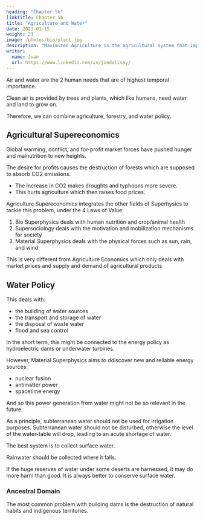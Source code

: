 ```yaml
---
heading: "Chapter 5b"
linkTitle: Chapter 5b
title: "Agriculture and Water"
date: 2023-01-15
weight: 23
image: /photos/bio/plant.jpg
description: "Maximized Agriculture is the agricultural system that implements Agricultural Supereconomics"
writer:
  name: Juan
  url: https://www.linkedin.com/in/jundalisay/
---
```



Air and water are the 2 human needs that are of highest temporal importance. 

Clean air is provided by trees and plants, which like humans, need water and land to grow on. 

Therefore, we can combine agriculture, forestry, and water policy.  

<!-- Aside from water, electricity and telecommunications, food is an essential minimum requirement for modern humans.  -->

<!-- The lockdowns during Covid and the war between Russia and Ukraine have caused food to be inaccessible and food prices to increase. 

This has led to nutrition deficiency among the poor, as well as slow growth in the food service and food processing industry.  -->

<!-- Are Caused by  Inflation Proves Market Liberalization is Flawed -->



## Agricultural Supereconomics

Global warming, conflict, and for-profit market forces have pushed hunger and malnutrition to new heights. 

The desire for profits causes the destruction of forests which are supposed to absorb CO2 emissions. 
- The increase in CO2 makes droughts and typhoons more severe. 
- This hurts agriculture which then raises food prices. 

Agriculture Supereconomics integrates the other fields of Superhysics to tackle this problem, under the 4 Laws of Value:

<!-- Agricultural Supereconomics applies the Four Laws of Supereconomics onto agriculture.  -->

1. Bio Superphysics deals with human nutrition and crop/animal health
2. Supersociology deals with the motivation and mobilization mechanisms for society
3. Material Superphysics deals with the physical forces such as sun, rain, and wind

This is very different from Agriculture Economics which only deals with market prices and supply and demand of agricultural products



## Water Policy

This deals with:
- the building of water sources
- the transport and storage of water
- the disposal of waste water 
- flood and sea control 

In the short term, this might be connected to the energy policy as hydroelectric dams or underwater turbines. 

However, Material Superphysics aims to ddiscover new and reliable energy sources:
- nuclear fusion
- antimatter power
- spacetime energy

And so this power generation from water might not be so relevant in the future.

As a principle, subterranean water should not be used for irrigation purposes. Subterranean water should not be disturbed, otherwise the level of the water-table will drop, leading to an acute shortage of water. 

The best system is to collect surface water. 

Rainwater should be collected where it falls. 

If the huge reserves of water under some deserts are harnessed, it may do more harm than good. It is always better to conserve surface water.


### Ancestral Domain

The most common problem with building dams is the destruction of natural habits and indigenous territories. 



<!-- ### Food Crises From Market Forces

The current economic system is unable to prevent hunger because it relies on market forces. 

According to the doctrine of free markets, the inflation of food prices should attract capital to either food production or food distribution in order to create competition and reduce prices. 

However, in reality, additional capital merely gravitates and pools around the monopolistic causes of the inflation -- the big agribusinesses and big distributors, which we will call the 'whales'. 

The whales then probe the limits of the market and the government by playing with prices until they find a sustainable high price that is very advantageous to them, yet not extremely oppressive as to create a revolution or change in policy.

In the case of the Philippines, the whales chose to strike early at the start of the term of the new President who has a 6-year term, starting on June 30, 2022. 

In this way, they will have high revenues for 6 years unless the government is changed by a coup or revolution. 

Accordingly, the threat of a military destabilization cropped up after just 6 months in the second week of January 2023. 


## Solution: A New Agricultural Paradigm

To solve the problems caused by market forces in agriculture, we introduce a new paradigm called *Maximized Agriculture* which implements the principles of *Agricultural Supereconomics*.  -->



